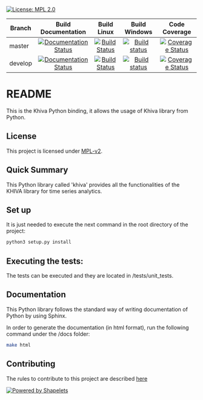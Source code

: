 
[![License: MPL 2.0](https://img.shields.io/badge/License-MPL%202.0-brightgreen.svg)](https://github.com/shapelets/khiva-python/blob/master/LICENSE.txt)  

| Branch        | Build Documentation                                                                                                                                           | Build Linux                                                                                                                              |  Build Windows                                                                                                                                                                | Code Coverage                                                                                                                                                |
| ------------- |:-------------------------------------------------------------------------------------------------------------------------------------------------------------:|:----------------------------------------------------------------------------------------------------------------------------------------:|:-----------------------------------------------------------------------------------------------------------------------------------------------------------------------------:|:------------------------------------------------------------------------------------------------------------------------------------------------------------:|
| master        | [![Documentation Status](https://readthedocs.org/projects/khiva-python/badge/?version=master)](https://khiva-python.readthedocs.io/en/latest/?badge=master)   | [![Build Status](https://travis-ci.org/shapelets/khiva-python.svg?branch=master)](https://travis-ci.org/shapelets/khiva-python/branches) | [![Build status](https://ci.appveyor.com/api/projects/status/7f4n5n0iydicfd9p/branch/master?svg=true)](https://ci.appveyor.com/project/shapelets/khiva-python/branch/master)  |[![Coverage Status](https://codecov.io/gh/shapelets/khiva-python/branch/master/graph/badge.svg)](https://codecov.io/gh/shapelets/khiva-python/branch/master)  |
| develop       | [![Documentation Status](https://readthedocs.org/projects/khiva-python/badge/?version=develop)](https://khiva-python.readthedocs.io/en/latest/?badge=develop) | [![Build Status](https://travis-ci.org/shapelets/khiva-python.svg?branch=develop)](https://travis-ci.org/shapelets/khiva-python/branches)| [![Build status](https://ci.appveyor.com/api/projects/status/7f4n5n0iydicfd9p/branch/develop?svg=true)](https://ci.appveyor.com/project/shapelets/khiva-python/branch/develop)|[![Coverage Status](https://codecov.io/gh/shapelets/khiva-python/branch/develop/graph/badge.svg)](https://codecov.io/gh/shapelets/khiva-python/branch/develop)|

# README #
This is the Khiva Python binding, it allows the usage of Khiva library from Python.

## License
This project is licensed under [MPL-v2](https://www.mozilla.org/en-US/MPL/2.0/). 

## Quick Summary
This Python library called 'khiva' provides all the functionalities of the KHIVA library for time series analytics.

## Set up
It is just needed to execute the next command in the root directory of the project:
```bash
python3 setup.py install
```
  
## Executing the tests:
The tests can be executed and they are located in <project-root-dir>/tests/unit_tests.
 
## Documentation
This Python library follows the standard way of writing documentation of Python by using Sphinx.

In order to generate the documentation (in html format), run the following command under the <project-root-dir>/docs folder:
```bash
make html
```

## Contributing
The rules to contribute to this project are described [here](CONTRIBUTING.md)


[![Powered by Shapelets](https://img.shields.io/badge/powered%20by-Shapelets-orange.svg?style=flat&colorA=E1523D&colorB=007D8A)](https://shapelets.io)
